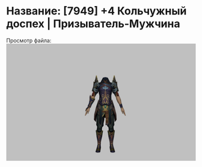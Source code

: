 # Название: [7949] +4 Кольчужный доспех | Призыватель-Мужчина

Просмотр файла:
![p080005.png](p080005.png)